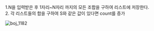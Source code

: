 1.N을 입력받은 후 1자리~N자리 까지의 모든 조합을 구하여 리스트에 저장한다.<br/>
2. 각 리스트들의 합을 구하여 S와 같은 값이 있다면 count를 증가<br/>



![boj_1182](https://user-images.githubusercontent.com/68943993/183813167-e580c1b6-8860-4c2e-b1ed-8c77611d7266.PNG)
